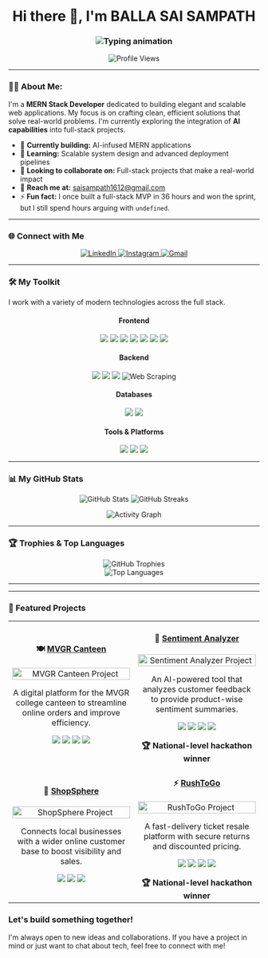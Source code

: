 

<h1 align="center">Hi there 👋, I'm BALLA SAI SAMPATH</h1>

<h3 align="center">
  <img src="https://readme-typing-svg.demolab.com?font=Fira+Code&weight=600&size=22&pause=1000&color=F97316&center=true&vCenter=true&repeat=true&width=1000&lines=MERN+Stack+Developer+%7C+AI+Explorer;Building+Clean+UIs+with+Reusable+Components;Deploying+Fullstack+WebApps;Open+Source+Contributor+%26+Community+Learner;Always+Curious.+Always+Coding.;Collaborating+to+Build+Better+Software;Learning+by+Doing%2C+Improving+Every+Day;Focusing+on+Problem-Solving+Over+Perfection;Translating+Ideas+into+Functional+Interfaces;Passionate+About+Writing+Readable%2C+Scalable+Code;Driven+by+Curiosity%2C+Grounded+in+Simplicity;Turning+Feedback+into+Features" alt="Typing animation" />
</h3>

<p align="center">
  <img src="https://komarev.com/ghpvc/?username=ballasaisampath&label=Profile%20views&color=0e75b6&style=flat" alt="Profile Views" />
</p>

---

### 👨‍💻 About Me:

I'm a **MERN Stack Developer** dedicated to building elegant and scalable web applications. My focus is on crafting clean, efficient solutions that solve real-world problems. I'm currently exploring the integration of **AI capabilities** into full-stack projects.

-   🔭 **Currently building:** AI-infused MERN applications
-   🌱 **Learning:** Scalable system design and advanced deployment pipelines
-   💪 **Looking to collaborate on:** Full-stack projects that make a real-world impact
-   📧 **Reach me at:** saisampath1612@gmail.com
-   ⚡ **Fun fact:** I once built a full-stack MVP in 36 hours and won the sprint, but I still spend hours arguing with `undefined`.

---

### 🌐 Connect with Me

<p align="center">
  <a href="https://linkedin.com/in/sai sampath balla" target="_blank">
    <img src="https://img.shields.io/badge/-LinkedIn-blue?style=for-the-badge&logo=linkedin&logoColor=white" alt="LinkedIn" />
  </a>
  <a href="https://instagram.com/saii_sampathh" target="_blank">
    <img src="https://img.shields.io/badge/-Instagram-E4405F?style=for-the-badge&logo=instagram&logoColor=white" alt="Instagram" />
  </a>
  <a href="mailto:saisampath1612@gmail.com" target="_blank">
    <img src="https://img.shields.io/badge/-Gmail-D14836?style=for-the-badge&logo=gmail&logoColor=white" alt="Gmail" />
  </a>
</p>

---

### 🛠️ My Toolkit

I work with a variety of modern technologies across the full stack.

<div align="center">
  <h4>Frontend</h4>
  <p>
    <img src="https://img.shields.io/badge/React-61DAFB?style=for-the-badge&logo=react&logoColor=black" />
    <img src="https://img.shields.io/badge/HTML5-E34F26?style=for-the-badge&logo=html5&logoColor=white" />
    <img src="https://img.shields.io/badge/JavaScript-F7DF1E?style=for-the-badge&logo=javascript&logoColor=black" />
    <img src="https://img.shields.io/badge/jQuery-0769AD?style=for-the-badge&logo=jquery&logoColor=white" />
    <img src="https://img.shields.io/badge/Bootstrap-7952B3?style=for-the-badge&logo=bootstrap&logoColor=white" />
    <img src="https://img.shields.io/badge/Tailwind_CSS-06B6D4?style=for-the-badge&logo=tailwindcss&logoColor=white" />
    <img src="https://img.shields.io/badge/Figma-F24E1E?style=for-the-badge&logo=figma&logoColor=white" />
  </p>
  <h4>Backend</h4>
  <p>
    <img src="https://img.shields.io/badge/Node.js-339933?style=for-the-badge&logo=nodedotjs&logoColor=white" />
    <img src="https://img.shields.io/badge/Express.js-000000?style=for-the-badge&logo=express&logoColor=white" />
    <img src="https://img.shields.io/badge/API-007ACC?style=for-the-badge&logo=restr&logoColor=white" />
    <img src="https://img.shields.io/badge/Web_Scraping-333333?style=for-the-badge&logo=data:image/svg+xml;base64,PHN2ZyB4bWxucz0iaHR0cDovL3d3dy53My5vcmcvMjAwMC9zdmciIHdpZHRoPSIyNCIgaGVpZ2h0PSIyNCIgdmlld0JveD0iMCAwIDI0IDI0IiBmaWxsPSJub25lIiBzdHJva2U9IiNGRkZGRkYiIHN0cm9rZS13aWR0aD0iMiIgc3Ryb2tlLWxpbmVjYXA9InJvdW5kIiBzdHJva2UtbGluZWpvaW49InJvdW5kIiBjbGFzcz0ibHVjaWRlIGx1Y2lkZS1yZXNpemUtZW52ZWxvcGUiPjxwb2x5bGluZSBwb2ludHM9IjEyIDIgMiAxMiAxMiAyMiAyMiAxMiAxMiAyIiAvPjxwYXRoIGQ9Ik03IDcgMTcgMTcgMTcgNyA3IDE3IiAvPjwvc3ZnPg==" alt="Web Scraping" />
  </p>
  <h4>Databases</h4>
  <p>
    <img src="https://img.shields.io/badge/MongoDB-47A248?style=for-the-badge&logo=mongodb&logoColor=white" />
    <img src="https://img.shields.io/badge/MySQL-4479A1?style=for-the-badge&logo=mysql&logoColor=white" />
  </p>
  <h4>Tools & Platforms</h4>
  <p>
    <img src="https://img.shields.io/badge/Git-F05032?style=for-the-badge&logo=git&logoColor=white" />
    <img src="https://img.shields.io/badge/GitHub-181717?style=for-the-badge&logo=github&logoColor=white" />
    <img src="https://img.shields.io/badge/Postman-FF6C37?style=for-the-badge&logo=postman&logoColor=white" />
  </p>
</div>

---


### 📊 My GitHub Stats

<p align="center">
  <img src="https://github-readme-stats.vercel.app/api?username=ballasaisampath&show_icons=true&hide_border=true&title_color=A366FF&icon_color=A366FF&text_color=E0E0E0&bg_color=1E1E1E" alt="GitHub Stats" />
  <img src="https://github-readme-streak-stats.herokuapp.com/?user=ballasaisampath&hide_border=true&date_format=%5BYYYY-MM-DD%5D&background=1E1E1E&ring=A366FF&fire=A366FF&stroke=1E1E1E" alt="GitHub Streaks" />
</p>

<p align="center">
  <img src="https://github-readme-activity-graph.vercel.app/graph?username=ballasaisampath&hide_border=true&bg_color=1E1E1E&color=A366FF" alt="Activity Graph" />
</p>

---

### 🏆 Trophies & Top Languages

<div align="center">
  <img src="https://github-profile-trophy.vercel.app/?username=ballasaisampath&theme=onestar&no-frame=true&column=6" alt="GitHub Trophies" />
  <br>
  <img src="https://github-readme-stats.vercel.app/api/top-langs/?username=ballasaisampath&layout=compact&theme=tokyonight&hide_border=true&title_color=F97316&icon_color=F97316&text_color=E0E0E0&bg_color=1E1E1E" alt="Top Languages" />
</div>

---

---

### 🌟 Featured Projects

<div align="center">
  <table width="100%">
    <tr>
      <td width="50%" align="center">
        <h4>🍽️ <a href="https://github.com/ballaSAISAMPATH/MVGR_canteen-React">MVGR Canteen</a></h4>
        <img src="https://via.placeholder.com/400x200.png?text=MVGR+Canteen+Image" alt="MVGR Canteen Project" style="width:100%; max-width:400px;" />
        <p>A digital platform for the MVGR college canteen to streamline online orders and improve efficiency.</p>
        <p>
          <img src="https://img.shields.io/badge/React-61DAFB?style=for-the-badge&logo=react&logoColor=black" />
          <img src="https://img.shields.io/badge/Node.js-339933?style=for-the-badge&logo=nodedotjs&logoColor=white" />
          <img src="https://img.shields.io/badge/MongoDB-47A248?style=for-the-badge&logo=mongodb&logoColor=white" />
          <img src="https://img.shields.io/badge/Bootstrap-7952B3?style=for-the-badge&logo=bootstrap&logoColor=white" />
        </p>
      </td>
      <td width="50%" align="center">
        <h4>🧠 <a href="https://github.com/ballaSAISAMPATH/SentimentAnalysis-MERN">Sentiment Analyzer</a></h4>
        <img src="https://via.placeholder.com/400x200.png?text=Sentiment+Analyzer+Image" alt="Sentiment Analyzer Project" style="width:100%; max-width:400px;" />
        <p>An AI-powered tool that analyzes customer feedback to provide product-wise sentiment summaries.</p>
        <p>
          <img src="https://img.shields.io/badge/Python-3776AB?style=for-the-badge&logo=python&logoColor=white" />
          <img src="https://img.shields.io/badge/Flask-000000?style=for-the-badge&logo=flask&logoColor=white" />
          <img src="https://img.shields.io/badge/Hugging%20Face-FFD21A?style=for-the-badge&logo=huggingface&logoColor=black" />
          <img src="https://img.shields.io/badge/React-61DAFB?style=for-the-badge&logo=react&logoColor=black" />
        </p>
        <b>🏆 National-level hackathon winner</b>
      </td>
    </tr>
    <tr>
      <td width="50%" align="center">
        <h4>🛒 <a href="https://github.com/ballaSAISAMPATH/ShopSphere-MERN">ShopSphere</a></h4>
        <img src="https://via.placeholder.com/400x200.png?text=ShopSphere+Image" alt="ShopSphere Project" style="width:100%; max-width:400px;" />
        <p>Connects local businesses with a wider online customer base to boost visibility and sales.</p>
        <p>
          <img src="https://img.shields.io/badge/React-61DAFB?style=for-the-badge&logo=react&logoColor=black" />
          <img src="https://img.shields.io/badge/Node.js-339933?style=for-the-badge&logo=nodedotjs&logoColor=white" />
          <img src="https://img.shields.io/badge/MongoDB-47A248?style=for-the-badge&logo=mongodb&logoColor=white" />
        </p>
      </td>
      <td width="50%" align="center">
        <h4>⚡ <a href="https://github.com/ballaSAISAMPATH/RushToGo">RushToGo</a></h4>
        <img src="https://via.placeholder.com/400x200.png?text=RushToGo+Image" alt="RushToGo Project" style="width:100%; max-width:400px;" />
        <p>A fast-delivery ticket resale platform with secure returns and discounted pricing.</p>
        <p>
          <img src="https://img.shields.io/badge/React-61DAFB?style=for-the-badge&logo=react&logoColor=black" />
          <img src="https://img.shields.io/badge/Express-000000?style=for-the-badge&logo=express&logoColor=white" />
          <img src="https://img.shields.io/badge/MongoDB-47A248?style=for-the-badge&logo=mongodb&logoColor=white" />
          <img src="https://img.shields.io/badge/Tailwind_CSS-06B6D4?style=for-the-badge&logo=tailwindcss&logoColor=white" />
        </p>
        <b>🏆 National-level hackathon winner</b>
      </td>
    </tr>
  </table>
</div>

### Let's build something together!

I'm always open to new ideas and collaborations. If you have a project in mind or just want to chat about tech, feel free to connect with me!
